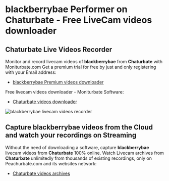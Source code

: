 # blackberrybae Performer on Chaturbate - Free LiveCam videos downloader

## Chaturbate Live Videos Recorder

Monitor and record livecam videos of **blackberrybae** from **Chaturbate** with Moniturbate.com
Get a premium trial for free by just and only registering with your Email address:
* [blackberrybae Premium videos downloader](https://moniturbate.com/request-demo-licence-key.html)

Free livecam videos downloader - Moniturbate Software:
* [Chaturbate videos downloader](https://moniturbate.com/moniturbate-download-software.html)

![blackberrybae livecam videos recorder](https://peachurnet.com/templates/moniturbate-software.png)


## Capture blackberrybae videos from the Cloud and watch your recordings on Streaming

Without the need of downloading a software, capture **blackberrybae** livecam videos from **Chaturbate** 100% online.
Watch Livecam archives from **Chaturbate** unlimitedly from thousands of existing recordings, only on Peachurbate.com and its websites network:
* [Chaturbate videos archives](https://peachurnet.com/)
